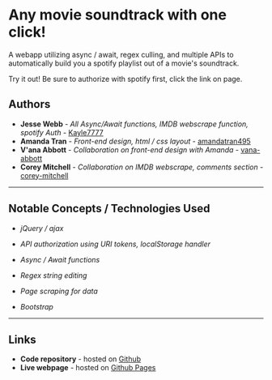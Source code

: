 # Any movie soundtrack with one click!

A webapp utilizing async / await, regex culling, and multiple APIs to automatically build you a spotify playlist out of a movie's soundtrack.

Try it out! Be sure to authorize with spotify first, click the link on page.

## Authors

* **Jesse Webb** - *All Async/Await functions, IMDB webscrape function, spotify Auth* - [Kayle7777](https://github.com/kayle7777)
* **Amanda Tran** - *Front-end design, html / css layout* - [amandatran495](https://github.com/amandatran495)
* **V'ana Abbott** - *Collaboration on front-end design with Amanda* - [vana-abbott](https://github.com/vana-abbott)
* **Corey Mitchell** - *Collaboration on IMDB webscrape, comments section* - [corey-mitchell](https://github.com/corey-mitchell)

* ****

## Notable Concepts / Technologies Used

* *jQuery / ajax*

* *API authorization using URI tokens, localStorage handler*

* *Async / Await functions*

* *Regex string editing*

* *Page scraping for data*

* *Bootstrap*

* ****

## Links

* **Code repository** - hosted on [Github][github Repo]
* **Live webpage** - hosted on [Github Pages][github Pages]

[github Repo]: https://github.com/Kayle7777/Project-1-BootCamp-1/
[github Pages]: https://kayle7777.github.io/Project-1-BootCamp-1/
